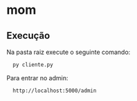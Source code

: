 # mom

## Execução

Na pasta raiz execute o seguinte comando:

```bash
  py cliente.py
```
Para entrar no admin:

```bash
  http://localhost:5000/admin
```
